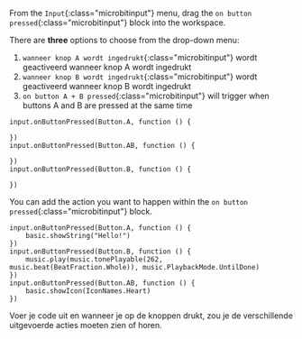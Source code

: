 From the `Input`{:class="microbitinput"} menu, drag the `on button pressed`{:class="microbitinput"} block into the workspace.

There are **three** options to choose from the drop-down menu:

1. `wanneer knop A wordt ingedrukt`{:class="microbitinput"} wordt geactiveerd wanneer knop A wordt ingedrukt
2. `wanneer knop B wordt ingedrukt`{:class="microbitinput"} wordt geactiveerd wanneer knop B wordt ingedrukt
3. `on button A + B pressed`{:class="microbitinput"} will trigger when buttons A and B are pressed at the same time

```microbit
input.onButtonPressed(Button.A, function () {
	
})
input.onButtonPressed(Button.AB, function () {
	
})
input.onButtonPressed(Button.B, function () {
	
})
```

You can add the action you want to happen within the `on button pressed`{:class="microbitinput"} block.

```microbit
input.onButtonPressed(Button.A, function () {
    basic.showString("Hello!")
})
input.onButtonPressed(Button.B, function () {
    music.play(music.tonePlayable(262, music.beat(BeatFraction.Whole)), music.PlaybackMode.UntilDone)
})
input.onButtonPressed(Button.AB, function () {
    basic.showIcon(IconNames.Heart)
})
```

Voer je code uit en wanneer je op de knoppen drukt, zou je de verschillende uitgevoerde acties moeten zien of horen.
